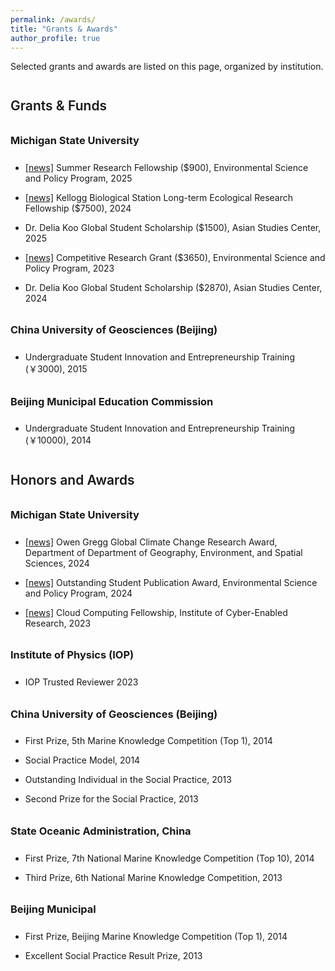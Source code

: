 ```yaml
---
permalink: /awards/
title: "Grants & Awards"
author_profile: true
---
```


<style>
h2 {
 margin-top: 2em;     
 margin-bottom: 0.6em;
 font-weight: 600;
}

h3 {
 margin-top: 2em;
 margin-bottom: 1.5em;
 font-weight: 500;
}

h2::after {
 display: none !important;
}

h3::after {
 display: none !important;
}

ul li, ol li {
 margin-bottom: 0.25em;
}

hr {
 display: none !important;
}
</style>

Selected grants and awards are listed on this page, organized by institution.

## Grants & Funds
### <strong>Michigan State University</strong>
* <a href="https://espp.msu.edu/resources/summer-research-fellowships.html">[news]</a> Summer Research Fellowship ($900), Environmental Science and Policy Program, 2025

* <a href="https://lter.kbs.msu.edu/get-involved/lter-graduate-fellowships/">[news]</a> Kellogg Biological Station Long-term Ecological Research Fellowship ($7500), 2024

* Dr. Delia Koo Global Student Scholarship ($1500), Asian Studies Center, 2025

* <a href="https://espp.msu.edu/resources/competitive-research-grant.html">[news]</a> Competitive Research Grant ($3650), Environmental Science and Policy Program, 2023

* Dr. Delia Koo Global Student Scholarship ($2870), Asian Studies Center, 2024 

### <strong>China University of Geosciences (Beijing)</strong>
* Undergraduate Student Innovation and Entrepreneurship Training (￥3000), 2015

### <strong>Beijing Municipal Education Commission</strong>
* Undergraduate Student Innovation and Entrepreneurship Training (￥10000), 2014

## Honors and Awards
### <strong>Michigan State University</strong>
* <a href="https://geo.msu.edu/news-events/news/2024-05-20.html">[news]</a> Owen Gregg Global Climate Change Research Award, Department of Department of Geography, Environment, and Spatial Sciences, 2024

* <a href="https://espp.msu.edu/resources/publication-awards.html">[news]</a> Outstanding Student Publication Award, Environmental Science and Policy Program, 2024

* <a href="https://icer.msu.edu/News/2023-Cloud-Computing-Fellows-Embark-on-Journey-of-Innovation">[news]</a> Cloud Computing Fellowship, Institute of Cyber-Enabled Research, 2023

### <strong>Institute of Physics (IOP)</strong>
* IOP Trusted Reviewer 2023

### <strong>China University of Geosciences (Beijing)</strong>
* First Prize, 5th Marine Knowledge Competition (Top 1), 2014

* Social Practice Model, 2014

* Outstanding Individual in the Social Practice, 2013

* Second Prize for the Social Practice, 2013

### <strong>State Oceanic Administration, China</strong>
* First Prize, 7th National Marine Knowledge Competition (Top 10), 2014

* Third Prize, 6th National Marine Knowledge Competition, 2013

### <strong>Beijing Municipal</strong>
* First Prize, Beijing Marine Knowledge Competition (Top 1), 2014

* Excellent Social Practice Result Prize, 2013

